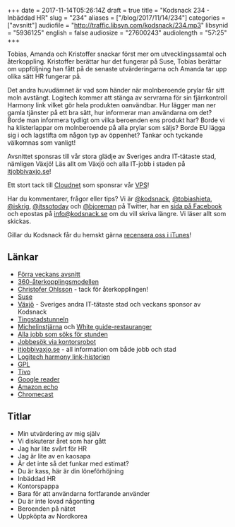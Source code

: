 +++
date = 2017-11-14T05:26:14Z
draft = true
title = "Kodsnack 234 - Inbäddad HR"
slug = "234"
aliases = ["/blog/2017/11/14/234"]
categories = ["avsnitt"]
audiofile = "http://traffic.libsyn.com/kodsnack/234.mp3"
libsynid = "5936125"
english = false
audiosize = "27600243"
audiolength = "57:25"
+++

Tobias, Amanda och Kristoffer snackar först mer om utvecklingssamtal och återkoppling. Kristoffer berättar hur det fungerar på Suse, Tobias berättar om uppföljning han fått på de senaste utvärderingarna och Amanda tar upp olika sätt HR fungerar på.

Det andra huvudämnet är vad som händer när molnberoende prylar får sitt moln avstängt. Logitech kommer att stänga av servrarna för sin fjärrkontroll Harmony link vilket gör hela produkten oanvändbar. Hur lägger man ner gamla tjänster på ett bra sätt, hur informerar man användarna om det? Borde man informera tydligt om vilka beroenden ens produkt har? Borde vi ha klisterlappar om molnberoende på alla prylar som säljs? Borde EU lägga sig i och lagstifta om någon typ av öppenhet? Tankar och tyckande välkomnas som vanligt!

Avsnittet sponsras till vår stora glädje av Sveriges andra IT-tätaste stad, nämligen Växjö! Läs allt om Växjö och alla IT-jobb i staden på [itjobbivaxjo.se](http://www.itjobbivaxjo.se/)!

Ett stort tack till [Cloudnet](http://www.cloudnet.se) som sponsrar vår [VPS](http://en.wikipedia.org/wiki/Virtual_private_server)!

Har du kommentarer, frågor eller tips? Vi är [@kodsnack](https://www.twitter.com/kodsnack), [@tobiashieta](https://www.twitter.com/tobiashieta), [@iskrig](https://www.twitter.com/iskrig), [@itssotoday](https://twitter.com/itssotoday) och [@bjoreman](https://www.twitter.com/bjoreman) på Twitter, har en [sida på Facebook](https://www.facebook.com/kodsnack) och epostas på [info@kodsnack.se](mailto:info@kodsnack.se) om du vill skriva längre. Vi läser allt som skickas.

Gillar du Kodsnack får du hemskt gärna [recensera oss i iTunes](http://itunes.apple.com/se/podcast/kodsnack/id561631498?l=en)!

## Länkar ##
* [Förra veckans avsnitt](http://kodsnack.se/233/)
* [360-återkopplingsmodellen](https://en.wikipedia.org/wiki/360-degree_feedback)
* [Christofer Ohlsson](https://twitter.com/christolsson) - tack för återkopplingen!
* [Suse](https://en.wikipedia.org/wiki/SUSE)
* [Växjö](http://www.itjobbivaxjo.se/) - Sveriges andra IT-tätaste stad och veckans sponsor av Kodsnack
* [Tingstadstunneln](https://sv.wikipedia.org/wiki/Tingstadstunneln)
* [Michelinstjärna](http://www.pmrestauranger.se/sv/restaurant/utmarkelser/) och [White guide-restauranger](https://vaxjoco.se/blog/aktuellt/white-guide-2017/)
* [Alla jobb som söks för stunden](http://www.itjobbivaxjo.se/jobb/)
* [Jobbesök via kontorsrobot](http://www.itjobbivaxjo.se/styr-var-robot/)
* [itjobbivaxjo.se](http://www.itjobbivaxjo.se/) - all information om både jobb och stad
* [Logitech harmony link-historien](https://www.theverge.com/circuitbreaker/2017/11/9/16629906/logitech-free-harmony-hub-upgrade-link-owners)
* [GPL](https://en.wikipedia.org/wiki/GNU_General_Public_License)
* [Tivo](https://en.wikipedia.org/wiki/TiVo)
* [Google reader](https://en.wikipedia.org/wiki/Google_Reader)
* [Amazon echo](https://en.wikipedia.org/wiki/Amazon_Echo)
* [Chromecast](https://en.wikipedia.org/wiki/Chromecast)

## Titlar ##
* Min utvärdering av mig själv
* Vi diskuterar året som har gått
* Jag har lite svårt för HR
* Jag är lite av en kaosapa
* Är det inte så det funkar med estimat?
* Du är kass, här är din löneförhöjning
* Inbäddad HR
* Kontorspappa
* Bara för att användarna fortfarande använder
* Du är inte lovad någonting
* Beroenden på nätet
* Uppköpta av Nordkorea